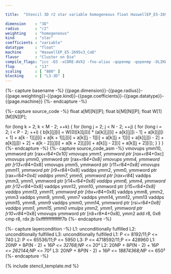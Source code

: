 ```yaml
---

title:  "Stencil 3D r2 star variable homogeneous float HaswellEP_E5-2695v3_CoD"

dimension    : "3D"
radius       : "r2"
weighting    : "homogeneous"
kind         : "star"
coefficients : "variable"
datatype     : "float"
machine      : "HaswellEP_E5-2695v3_CoD"
flavor       : "Cluster on Die"
compile_flags: "icc -O3 -xCORE-AVX2 -fno-alias -qopenmp -qopenmp -DLIKWID_PERFMON -Ilikwid-4.3.3/include -Llikwid-4.3.3/lib -Iheaders/dummy.c stencil_compilable.c -o stencil -llikwid"
flop         : "13"
scaling      : [ "880" ]
blocking     : [ "L3-3D" ]
---
```


{%- capture basename -%}
{{page.dimension}}-{{page.radius}}-{{page.weighting}}-{{page.kind}}-{{page.coefficients}}-{{page.datatype}}-{{page.machine}}
{%- endcapture -%}

{%- capture source_code -%}
float a[M][N][P];
float b[M][N][P];
float W[1][M][N][P];

for (long k = 2; k < M - 2; ++k) {
  for (long j = 2; j < N - 2; ++j) {
    for (long i = 2; i < P - 2; ++i) {
      b[k][j][i] = W[0][k][j][i] *
                   (a[k][j][i] + a[k][j][i - 1] + a[k][j][i + 1] +
                    a[k - 1][j][i] + a[k + 1][j][i] + a[k][j - 1][i] +
                    a[k][j + 1][i] + a[k][j][i - 2] + a[k][j][i + 2] +
                    a[k - 2][j][i] + a[k + 2][j][i] + a[k][j - 2][i] +
                    a[k][j + 2][i]);
    }
  }
}
{%- endcapture -%}
{%- capture source_code_asm -%}
vmovups ymm10, ymmword ptr [rax+r8*4+0x10]
vmovups ymm1, ymmword ptr [rax+r8*4+0xc]
vmovups ymm0, ymmword ptr [rax+r8*4+0x8]
vmovups ymm4, ymmword ptr [r13+r8*4+0x8]
vmovups ymm5, ymmword ptr [r11+r8*4+0x8]
vmovups ymm11, ymmword ptr [r9+r8*4+0x8]
vaddps ymm2, ymm0, ymmword ptr [rax+r8*4+0x4]
vaddps ymm7, ymm5, ymmword ptr [rax+r8*4]
vaddps ymm3, ymm1, ymmword ptr [r14+r8*4+0x8]
vaddps ymm6, ymm4, ymmword ptr [r12+r8*4+0x8]
vaddps ymm12, ymm10, ymmword ptr [r15+r8*4+0x8]
vaddps ymm13, ymm11, ymmword ptr [rbx+r8*4+0x8]
vaddps ymm8, ymm2, ymm3
vaddps ymm9, ymm6, ymm7
vaddps ymm14, ymm12, ymm13
vaddps ymm15, ymm8, ymm9
vaddps ymm0, ymm14, ymmword ptr [rsi+r8*4+0x8]
vaddps ymm1, ymm15, ymm0
vmulps ymm2, ymm1, ymmword ptr [r10+r8*4+0x8]
vmovups ymmword ptr [rdi+r8*4+0x8], ymm2
add r8, 0x8
cmp r8, rdx
jb 0xffffffffffffff7b
{%- endcapture -%}

{%- capture layercondition -%}
L1: unconditionally fulfilled
L2: unconditionally fulfilled
L3: unconditionally fulfilled
L1: P <= 8192/11;P <= 740
L2: P <= 65536/11;P <= 5950
L3: P <= 4718592/11;P <= 428960
L1: 20*N*P + 8*P*(N - 2) + 16*P <= 32768;N*P <= 20²
L2: 20*N*P + 8*P*(N - 2) + 16*P <= 262144;N*P <= 70²
L3: 20*N*P + 8*P*(N - 2) + 16*P <= 18874368;N*P <= 650²
{%- endcapture -%}

{% include stencil_template.md %}
